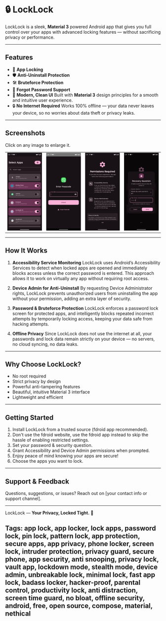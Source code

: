 # 🔒 LockLock

LockLock is a sleek, **Material 3** powered Android app that gives you full control over your apps with advanced locking features — without sacrificing privacy or performance.

---

## Features

* 🚫 **App Locking**
* 🛡️ **Anti-Uninstall Protection**
* 🛠️ **Bruteforce Protection**
* 🔑 **Forgot Password Support**
* 🎨 **Modern, Clean UI**
  Built with **Material 3** design principles for a smooth and intuitive user experience.
* 🔒 **No Internet Required**
  Works 100% offline — your data never leaves your device, so no worries about data theft or privacy leaks.

---

## Screenshots
Click on any image to enlarge it.
<table>
	<tr>
		<td><img src='fastlane/metadata/android/en-US/images/phoneScreenshots/1.png' width='120'></td>
		<td><img src='fastlane/metadata/android/en-US/images/phoneScreenshots/2.png' width='120'></td>
		<td><img src='fastlane/metadata/android/en-US/images/phoneScreenshots/3.png' width='120'></td>
		<td><img src='fastlane/metadata/android/en-US/images/phoneScreenshots/4.png' width='120'></td>
	</tr>
</table>

---

## How It Works

1. **Accessibility Service Monitoring**
   LockLock uses Android’s Accessibility Services to detect when locked apps are opened and immediately blocks access unless the correct password is entered. This approach allows it to work on virtually any app without requiring root access.

2. **Device Admin for Anti-Uninstall**
   By requesting Device Administrator rights, LockLock prevents unauthorized users from uninstalling the app without your permission, adding an extra layer of security.

3. **Password & Bruteforce Protection**
   LockLock enforces a password lock screen for protected apps, and intelligently blocks repeated incorrect attempts by temporarily locking access, keeping your data safe from hacking attempts.

4. **Offline Privacy**
   Since LockLock does not use the internet at all, your passwords and lock data remain strictly on your device — no servers, no cloud syncing, no data leaks.

---

## Why Choose LockLock?

* No root required
* Strict privacy by design
* Powerful anti-tampering features
* Beautiful, intuitive Material 3 interface
* Lightweight and efficient

---

## Getting Started

1. Install LockLock from a trusted source (fdroid app recommended).
2. Don't use the fdroid website, use the fdroid app instead to skip the hassle of enabling restricted settings.
3. Set your password & security question.
4. Grant Accessibility and Device Admin permissions when prompted.
5. Enjoy peace of mind knowing your apps are secure!
6. Choose the apps you want to lock.

---

## Support & Feedback

Questions, suggestions, or issues? Reach out on \[your contact info or support channel].

---

LockLock — **Your Privacy, Locked Tight.** 🔐

Tags:
app lock, app locker, lock apps, password lock, pin lock, pattern lock, app protection, secure apps, app privacy, phone locker, screen lock, intruder protection, privacy guard, secure phone, app security, anti snooping, privacy lock, vault app, lockdown mode, stealth mode, device admin, unbreakable lock, minimal lock, fast app lock, badass locker, hacker-proof, parental control, productivity lock, anti distraction, screen time guard, no bloat, offline security, android, free, open source, compose, material, nethical
---
